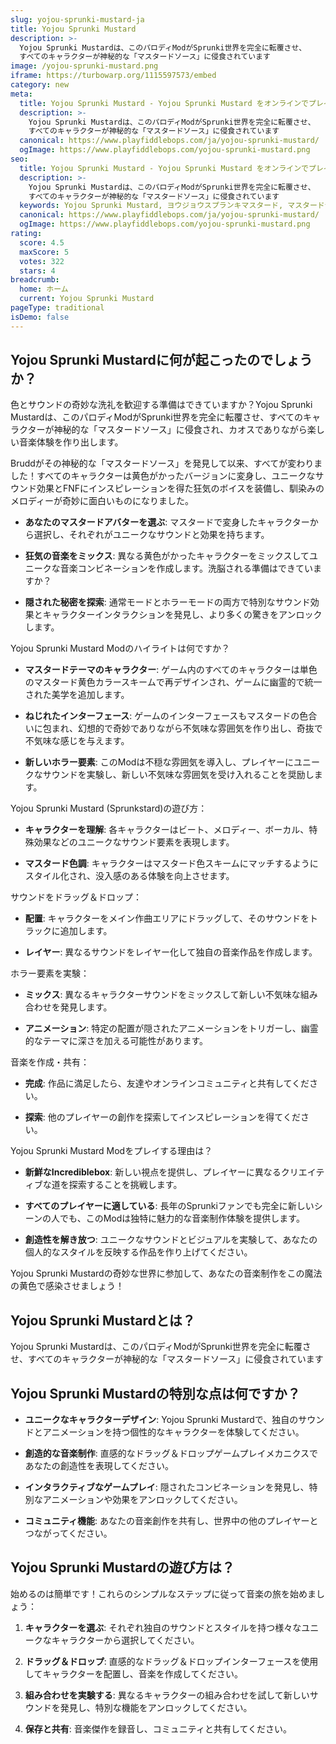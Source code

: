 ```yaml
---
slug: yojou-sprunki-mustard-ja
title: Yojou Sprunki Mustard
description: >-
  Yojou Sprunki Mustardは、このパロディModがSprunki世界を完全に転覆させ、
  すべてのキャラクターが神秘的な「マスタードソース」に侵食されています
image: /yojou-sprunki-mustard.png
iframe: https://turbowarp.org/1115597573/embed
category: new
meta:
  title: Yojou Sprunki Mustard - Yojou Sprunki Mustard をオンラインでプレイ
  description: >-
    Yojou Sprunki Mustardは、このパロディModがSprunki世界を完全に転覆させ、
    すべてのキャラクターが神秘的な「マスタードソース」に侵食されています
  canonical: https://www.playfiddlebops.com/ja/yojou-sprunki-mustard/
  ogImage: https://www.playfiddlebops.com/yojou-sprunki-mustard.png
seo:
  title: Yojou Sprunki Mustard - Yojou Sprunki Mustard をオンラインでプレイ
  description: >-
    Yojou Sprunki Mustardは、このパロディModがSprunki世界を完全に転覆させ、
    すべてのキャラクターが神秘的な「マスタードソース」に侵食されています
  keywords: Yojou Sprunki Mustard, ヨウジョウスプランキマスタード, マスタード音楽ゲーム
  canonical: https://www.playfiddlebops.com/ja/yojou-sprunki-mustard/
  ogImage: https://www.playfiddlebops.com/yojou-sprunki-mustard.png
rating:
  score: 4.5
  maxScore: 5
  votes: 322
  stars: 4
breadcrumb:
  home: ホーム
  current: Yojou Sprunki Mustard
pageType: traditional
isDemo: false
---
```


## Yojou Sprunki Mustardに何が起こったのでしょうか？

色とサウンドの奇妙な洗礼を歓迎する準備はできていますか？Yojou Sprunki Mustardは、このパロディModがSprunki世界を完全に転覆させ、すべてのキャラクターが神秘的な「マスタードソース」に侵食され、カオスでありながら楽しい音楽体験を作り出します。

Bruddがその神秘的な「マスタードソース」を発見して以来、すべてが変わりました！すべてのキャラクターは黄色がかったバージョンに変身し、ユニークなサウンド効果とFNFにインスピレーションを得た狂気のボイスを装備し、馴染みのメロディーが奇妙に面白いものになりました。

- **あなたのマスタードアバターを選ぶ**: マスタードで変身したキャラクターから選択し、それぞれがユニークなサウンドと効果を持ちます。

- **狂気の音楽をミックス**: 異なる黄色がかったキャラクターをミックスしてユニークな音楽コンビネーションを作成します。洗脳される準備はできていますか？

- **隠された秘密を探索**: 通常モードとホラーモードの両方で特別なサウンド効果とキャラクターインタラクションを発見し、より多くの驚きをアンロックします。

Yojou Sprunki Mustard Modのハイライトは何ですか？

- **マスタードテーマのキャラクター**: ゲーム内のすべてのキャラクターは単色のマスタード黄色カラースキームで再デザインされ、ゲームに幽霊的で統一された美学を追加します。

- **ねじれたインターフェース**: ゲームのインターフェースもマスタードの色合いに包まれ、幻想的で奇妙でありながら不気味な雰囲気を作り出し、奇抜で不気味な感じを与えます。

- **新しいホラー要素**: このModは不穏な雰囲気を導入し、プレイヤーにユニークなサウンドを実験し、新しい不気味な雰囲気を受け入れることを奨励します。

Yojou Sprunki Mustard (Sprunkstard)の遊び方：

- **キャラクターを理解**: 各キャラクターはビート、メロディー、ボーカル、特殊効果などのユニークなサウンド要素を表現します。

- **マスタード色調**: キャラクターはマスタード色スキームにマッチするようにスタイル化され、没入感のある体験を向上させます。

サウンドをドラッグ＆ドロップ：

- **配置**: キャラクターをメイン作曲エリアにドラッグして、そのサウンドをトラックに追加します。

- **レイヤー**: 異なるサウンドをレイヤー化して独自の音楽作品を作成します。

ホラー要素を実験：

- **ミックス**: 異なるキャラクターサウンドをミックスして新しい不気味な組み合わせを発見します。

- **アニメーション**: 特定の配置が隠されたアニメーションをトリガーし、幽霊的なテーマに深さを加える可能性があります。

音楽を作成・共有：

- **完成**: 作品に満足したら、友達やオンラインコミュニティと共有してください。

- **探索**: 他のプレイヤーの創作を探索してインスピレーションを得てください。

Yojou Sprunki Mustard Modをプレイする理由は？

- **新鮮なIncrediblebox**: 新しい視点を提供し、プレイヤーに異なるクリエイティブな道を探索することを挑戦します。

- **すべてのプレイヤーに適している**: 長年のSprunkiファンでも完全に新しいシーンの人でも、このModは独特に魅力的な音楽制作体験を提供します。

- **創造性を解き放つ**: ユニークなサウンドとビジュアルを実験して、あなたの個人的なスタイルを反映する作品を作り上げてください。

Yojou Sprunki Mustardの奇妙な世界に参加して、あなたの音楽制作をこの魔法の黄色で感染させましょう！

## Yojou Sprunki Mustardとは？

Yojou Sprunki Mustardは、このパロディModがSprunki世界を完全に転覆させ、すべてのキャラクターが神秘的な「マスタードソース」に侵食されています

## Yojou Sprunki Mustardの特別な点は何ですか？

- **ユニークなキャラクターデザイン**: Yojou Sprunki Mustardで、独自のサウンドとアニメーションを持つ個性的なキャラクターを体験してください。

- **創造的な音楽制作**: 直感的なドラッグ＆ドロップゲームプレイメカニクスであなたの創造性を表現してください。

- **インタラクティブなゲームプレイ**: 隠されたコンビネーションを発見し、特別なアニメーションや効果をアンロックしてください。

- **コミュニティ機能**: あなたの音楽創作を共有し、世界中の他のプレイヤーとつながってください。

## Yojou Sprunki Mustardの遊び方は？

始めるのは簡単です！これらのシンプルなステップに従って音楽の旅を始めましょう：

1. **キャラクターを選ぶ**: それぞれ独自のサウンドとスタイルを持つ様々なユニークなキャラクターから選択してください。

2. **ドラッグ＆ドロップ**: 直感的なドラッグ＆ドロップインターフェースを使用してキャラクターを配置し、音楽を作成してください。

3. **組み合わせを実験する**: 異なるキャラクターの組み合わせを試して新しいサウンドを発見し、特別な機能をアンロックしてください。

4. **保存と共有**: 音楽傑作を録音し、コミュニティと共有してください。